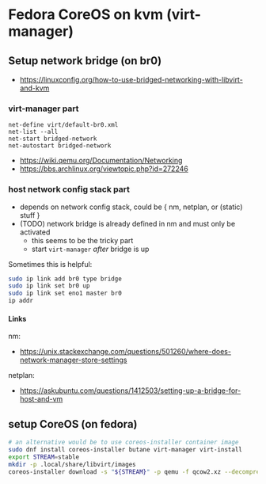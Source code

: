 # Fedora CoreOS on kvm (virt-manager)

## Setup network bridge (on br0)

* https://linuxconfig.org/how-to-use-bridged-networking-with-libvirt-and-kvm

### virt-manager part

```virsh
net-define virt/default-br0.xml 
net-list --all
net-start bridged-network
net-autostart bridged-network
```

* https://wiki.qemu.org/Documentation/Networking
* https://bbs.archlinux.org/viewtopic.php?id=272246

### host network config stack part

* depends on network config stack, could be { nm, netplan, or (static) stuff }
* (TODO) network bridge is already defined in nm and must only be activated
  + this seems to be the tricky part
  + start `virt-manager` _after_ bridge is up

Sometimes this is helpful:

```bash
sudo ip link add br0 type bridge
sudo ip link set br0 up
sudo ip link set eno1 master br0
ip addr
```

#### Links

nm:
* https://unix.stackexchange.com/questions/501260/where-does-network-manager-store-settings

netplan:
* https://askubuntu.com/questions/1412503/setting-up-a-bridge-for-host-and-vm

## setup CoreOS (on fedora)

```bash
# an alternative would be to use coreos-installer container image
sudo dnf install coreos-installer butane virt-manager virt-install
export STREAM=stable
mkdir -p .local/share/libvirt/images
coreos-installer download -s "${STREAM}" -p qemu -f qcow2.xz --decompress -C ~/.local/share/libvirt/images/
```
